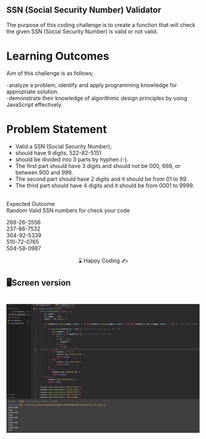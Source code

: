 ## SSN (Social Security Number) Validator

The purpose of this coding challenge is to create a function that will check the given SSN (Social Security
Number) is valid or not valid.
# Learning Outcomes

Aim of this challenge is as follows;

 -analyze a problem, identify and apply programming knowledge for appropriate solution.<br>
 -demonstrate their knowledge of algorithmic design principles by using JavaScript effectively.<br>
 
# Problem Statement
- Valid a SSN (Social Security Number);<br>
- should have 9 digits. 522-82-5151<br>
- should be divided into 3 parts by hyphen (-).<br>
- The first part should have 3 digits and should not be 000, 666, or between 900 and 999.<br>
- The second part should have 2 digits and it should be from 01 to 99.<br>
- The third part should have 4 digits and it should be from 0001 to 9999.<br>

<br>
Expected Outcome
<br>
Random Valid SSN numbers for check your code

268-26-3556<br>
237-86-7532<br>
304-92-5339<br>
510-72-0765<br>
504-58-0987<br>
<center> ⌛ Happy Coding  ✍ </center>

## 🖥️Screen version
<br>
<img src="./ssn-validator.png" align="left" alt="desktop_version">


